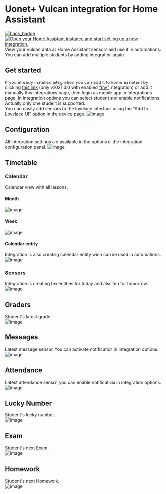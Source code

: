 # Uonet+ Vulcan integration for Home Assistant

[![hacs_badge](https://img.shields.io/badge/HACS-Default-orange.svg?style=for-the-badge)](https://github.com/custom-components/hacs)
[![Open your Home Assistant instance and start setting up a new integration.](https://my.home-assistant.io/badges/config_flow_start.svg)](https://my.home-assistant.io/redirect/config_flow_start/?domain=vulcan)  
View your vulcan data as Home Assistant sensors and use it in automations. You can add multiple students by adding integration again.

## Get started
If you already installed integration you can add it to home assistant by clicking [this link](https://my.home-assistant.io/redirect/config_flow_start/?domain=vulcan) (only v2021.3.0 with enabled ["my"](https://www.home-assistant.io/integrations/my/) integration) or add it manually this integrations page, then login as mobile app in Integrations page. In integration options you can select student and enable notifications. Actually only one student is supported.   
You can easily add sensors to the lovelace interface using the "Add to Lovelace UI" option in the device page.
![image](https://raw.githubusercontent.com/Antoni-Czaplicki/vulcan-for-hassio/master/docs/images/dashboard.png)

## Configuration
All integration settings are available in the options in the integration configuration panel.
![image](https://raw.githubusercontent.com/Antoni-Czaplicki/vulcan-for-hassio/master/docs/images/options.png)

## Timetable
### Calendar
Calendar view with all lessons.

#### Month
![image](https://raw.githubusercontent.com/Antoni-Czaplicki/vulcan-for-hassio/master/docs/images/calendar-month.png)
#### Week
![image](https://raw.githubusercontent.com/Antoni-Czaplicki/vulcan-for-hassio/master/docs/images/calendar-week.png)


#### Calendar entity
Integration is also creating calendar entity wich can be used in automations.
![image](https://raw.githubusercontent.com/Antoni-Czaplicki/vulcan-for-hassio/master/docs/images/calendar-entity.png)

### Sensors
Integration is creating ten entities for today and also ten for tomorrow.
![image](https://raw.githubusercontent.com/Antoni-Czaplicki/vulcan-for-hassio/master/docs/images/lesson.png)

## Graders
Student's latest grade.  
![image](https://raw.githubusercontent.com/Antoni-Czaplicki/vulcan-for-hassio/master/docs/images/grade.png)

## Messages
Latest message sensor. You can activate notification in integration options.
![image](https://raw.githubusercontent.com/Antoni-Czaplicki/vulcan-for-hassio/master/docs/images/message.png)

## Attendance
Latest attendance sensor, you can enable notificatiosi in integration options.  
![image](https://raw.githubusercontent.com/Antoni-Czaplicki/vulcan-for-hassio/master/docs/images/attendance.png)

## Lucky Number
Student's lucky number.  
![image](https://raw.githubusercontent.com/Antoni-Czaplicki/vulcan-for-hassio/master/docs/images/lucky_number.png)

## Exam
Student's next Exam.  
![image](https://raw.githubusercontent.com/Antoni-Czaplicki/vulcan-for-hassio/master/docs/images/exam.png)

## Homework
Student's next Homework.  
![image](https://raw.githubusercontent.com/Antoni-Czaplicki/vulcan-for-hassio/master/docs/images/homework.png)
